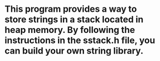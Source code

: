 # This program provides a way to store strings in a stack located in heap memory. By following the instructions in the sstack.h file, you can build your own string library.
